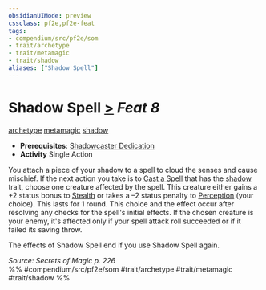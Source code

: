 ```yaml
---
obsidianUIMode: preview
cssclass: pf2e,pf2e-feat
tags:
- compendium/src/pf2e/som
- trait/archetype
- trait/metamagic
- trait/shadow
aliases: ["Shadow Spell"]
---
```

# Shadow Spell  [>](chapter-9-playing-the-game.md#Actions "Single Action") *Feat 8*  
[archetype](archetype.md "Archetype Feat Trait")  [metamagic](metamagic.md "Metamagic General Trait")  [shadow](Reference/Rules/Traits/shadow.md "Shadow General Trait")  

- **Prerequisites**: [Shadowcaster Dedication](shadowcaster-dedication-som.md)
- **Activity** Single Action

You attach a piece of your shadow to a spell to cloud the senses and cause mischief. If the next action you take is to [Cast a Spell](cast-a-spell.md) that has the [shadow](Reference/Rules/Traits/shadow.md "Shadow General Trait") trait, choose one creature affected by the spell. This creature either gains a +2 status bonus to [Stealth](skills.md#Stealth) or takes a –2 status penalty to [Perception](skills.md#Perception) (your choice). This lasts for 1 round. This choice and the effect occur after resolving any checks for the spell's initial effects. If the chosen creature is your enemy, it's affected only if your spell attack roll succeeded or if it failed its saving throw.

The effects of Shadow Spell end if you use Shadow Spell again.

*Source: Secrets of Magic p. 226*  
%% #compendium/src/pf2e/som #trait/archetype #trait/metamagic #trait/shadow %%